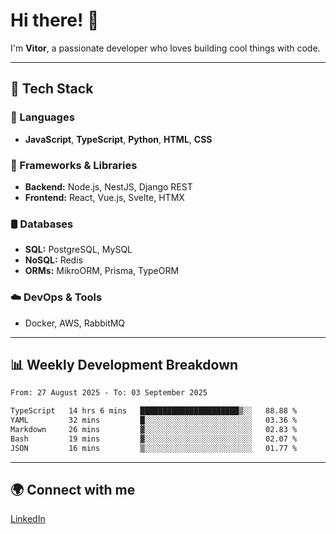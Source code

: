 
# Hi there! 👋

I'm **Vitor**, a passionate developer who loves building cool things with code.

---
## 🔧 Tech Stack

### 📌 Languages
- **JavaScript**, **TypeScript**, **Python**, **HTML**, **CSS**

### 🚀 Frameworks & Libraries
- **Backend:** Node.js, NestJS, Django REST
- **Frontend:** React, Vue.js, Svelte, HTMX

### 🛢️ Databases
- **SQL:** PostgreSQL, MySQL
- **NoSQL:** Redis
- **ORMs:** MikroORM, Prisma, TypeORM

### ☁️ DevOps & Tools
- Docker, AWS, RabbitMQ

---
## 📊 Weekly Development Breakdown

<!--START_SECTION:waka-->

```txt
From: 27 August 2025 - To: 03 September 2025

TypeScript   14 hrs 6 mins   ██████████████████████▒░░   88.88 %
YAML         32 mins         █░░░░░░░░░░░░░░░░░░░░░░░░   03.36 %
Markdown     26 mins         ▓░░░░░░░░░░░░░░░░░░░░░░░░   02.83 %
Bash         19 mins         ▓░░░░░░░░░░░░░░░░░░░░░░░░   02.07 %
JSON         16 mins         ▒░░░░░░░░░░░░░░░░░░░░░░░░   01.77 %
```

<!--END_SECTION:waka-->

---
## 🌍 Connect with me
[LinkedIn](https://www.linkedin.com/in/vitorlc)
